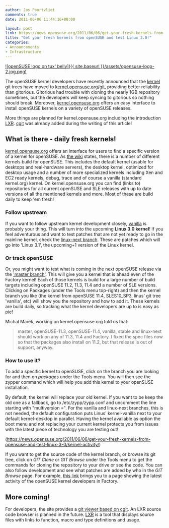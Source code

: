 ```yaml
---
author: Jos Poortvliet
comments: true
date: 2011-06-06 11:44:16+00:00

layout: post
link: https://news.opensuse.org/2011/06/06/get-your-fresh-kernels-from-opensuse-and-test-linux-3-0/
title: "Get your fresh kernels from openSUSE and test Linux 3.0!"
categories:
- Announcements
- Infrastructure
---
```

[![openSUSE logo on tux' belly]({{ site.baseurl }}/assets/opensuse-logo-2.jpg.png)](https://news.opensuse.org/2011/06/06/get-your-fresh-kernels-from-opensuse-and-test-linux-3-0/opensuse-logo-2-jpg/)

The openSUSE kernel developers have recently announced that the [kernel](http://en.opensuse.org/Kernel) git trees have moved to [kernel.opensuse.org/git](http://kernel.opensuse.org/git), providing better reliability than gitorious. Gitorious had trouble with cloning the nearly 1GB repository sometimes, but the developers will keep syncing to gitorious so nothing should break. Moreover, [kernel.opensuse.org](http://kernel.opensuse.org/) offers an easy interface to install openSUSE kernels on a variety of openSUSE releases.

More things are planned for kernel.opensuse.org including the introduction [LXR](http://lxr.linux.no/). [cgit](http://hjemli.net/git/cgit/about/) was already added during the writing of this article!<!-- more -->



## What is there - daily fresh kernels!


[kernel.opensuse.org](http://kernel.opensuse.org) offers an interface for users to find a specific version of a kernel for openSUSE. As [the wiki](http://en.opensuse.org/Kernel) states, there is a number of different kernels build for openSUSE. This includes the default kernel (usable for desktops and real-hardware servers), the desktop kernel, optimized for desktop usage and a number of more specialized kernels including Xen and EC2 ready kernels, debug, trace and of course a vanilla (standard kernel.org) kernel. On kernel.opensuse.org you can find (links to) repositories for all current openSUSE and SLE releases with up to date versions of all the mentioned kernels and more. Most of these are build daily to keep 'em fresh!



### Follow upstream


If you want to follow upstream kernel development closely, [vanilla](http://kernel.opensuse.org/branches/vanilla) is probably your thing. This will turn into the upcoming **Linux 3.0 kernel**! If you feel adventurous and want to test patches that are not yet ready to go in the mainline kernel, check the [linux-next branch](http://kernel.opensuse.org/branches/linux-next). These are patches which will go into 'Linux 3.1', the upcoming+1 version of the Linux kernel.



### Or track openSUSE


Or, you might want to test what is coming in the next openSUSE release via the ['master branch'](http://kernel.opensuse.org/branches/master). This will give you a kernel that is ahead even of the Factory kernel! Each of those kernels is build for a large number of build targets including openSUSE 11.2, 11.3, 11.4 and a number of SLE versions. Clicking on Packages (under the Tools menu top-right) and then the kernel branch you like (the kernel from openSUSE 11.4, SLES10_SP3, linus' git tree 'vanilla', etc) will show you the repository and how to add it. These kernels are build daily, so tracking what the kernel developers are up to is easy as pie!

Michal Marek, working on kernel.opensuse.org told us that: 

<blockquote>master, openSUSE-11.3, openSUSE-11.4, vanilla, stable and linux-next should work on any of 11.3, 11.4 and Factory. I fixed the spec files now so that the packages also install on 11.2, but that release is out of support, anyway.</blockquote>





### How to use it?


To add a specific kernel to openSUSE, click on the branch you are looking for and then on _packages_ under the Tools menu. You will then see the zypper command which will help you add this kernel to your openSUSE installation.

By default, the kernel will replace your old kernel. If you want to be keep the old one as a fallback, go to /etc/zypp/zypp.conf and uncomment the line starting with "multiversion =". For the vanilla and linux-next branches, this is not needed, the default configuration puts Linus' kernel-vanilla next to your default kernel-desktop in parallel. Having the kernel available as option the boot menu and not replacing your current kernel protects you from issues with the latest piece of technology you are testing out!

(https://news.opensuse.org/2011/06/06/get-your-fresh-kernels-from-opensuse-and-test-linux-3-0/kernel-activity/)

If you want to get the source code of the kernel branch, or browse its git tree, click on _GIT Clone_ or _GIT Browse_ under the Tools menu to get the commands for cloning the repository to your drive or see the code. You can also follow development and see what patches are added by who in the _GIT Browse_ page. For example, [this link](http://kernel.opensuse.org/cgit/kernel/log/?h=master) brings you to a page showing the latest activity of the openSUSE kernel developers in Factory.



## More coming!


For developers, the site provides a [git viewer based on cgit](http://kernel.opensuse.org/cgit). An LXR source code browser is planned in the future. [LXR](http://lxr.linux.no/) is a tool that displays source files with links to function, macro and type definitions and usage.		
